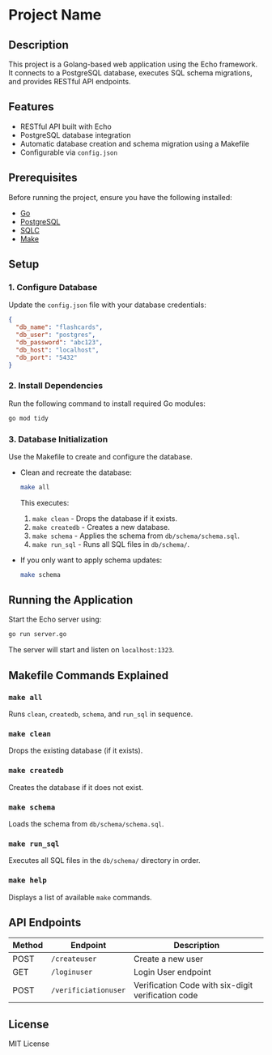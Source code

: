 # Project Name

## Description

This project is a Golang-based web application using the Echo framework. It connects to a PostgreSQL database, executes SQL schema migrations, and provides RESTful API endpoints.

## Features

- RESTful API built with Echo
- PostgreSQL database integration
- Automatic database creation and schema migration using a Makefile
- Configurable via `config.json`

## Prerequisites

Before running the project, ensure you have the following installed:

- [Go](https://go.dev/doc/install)
- [PostgreSQL](https://www.postgresql.org/download/)
- [SQLC](https://sqlc.dev/)
- [Make](https://www.gnu.org/software/make/)

## Setup

### 1. Configure Database

Update the `config.json` file with your database credentials:

```json
{
  "db_name": "flashcards",
  "db_user": "postgres",
  "db_password": "abc123",
  "db_host": "localhost",
  "db_port": "5432"
}
```

### 2. Install Dependencies

Run the following command to install required Go modules:

```sh
go mod tidy
```

### 3. Database Initialization

Use the Makefile to create and configure the database.

- Clean and recreate the database:

  ```sh
  make all
  ```

  This executes:

  1. `make clean` - Drops the database if it exists.
  2. `make createdb` - Creates a new database.
  3. `make schema` - Applies the schema from `db/schema/schema.sql`.
  4. `make run_sql` - Runs all SQL files in `db/schema/`.

- If you only want to apply schema updates:
  ```sh
  make schema
  ```

## Running the Application

Start the Echo server using:

```sh
go run server.go
```

The server will start and listen on `localhost:1323`.

## Makefile Commands Explained

### `make all`

Runs `clean`, `createdb`, `schema`, and `run_sql` in sequence.

### `make clean`

Drops the existing database (if it exists).

### `make createdb`

Creates the database if it does not exist.

### `make schema`

Loads the schema from `db/schema/schema.sql`.

### `make run_sql`

Executes all SQL files in the `db/schema/` directory in order.

### `make help`

Displays a list of available `make` commands.

## API Endpoints

| Method | Endpoint             | Description                                        |
| ------ | -------------------- | -------------------------------------------------- |
| POST   | `/createuser`        | Create a new user                                  |
| GET    | `/loginuser`         | Login User endpoint                                |
| POST   | `/verificiationuser` | Verification Code with six-digit verification code |

## License

MIT License
